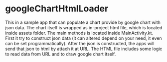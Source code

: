 ﻿# googleChartHtmlLoader
This in a sample app that can populate a chart provide by google chart with json data. The chart itself is wrapped as in-project html file, which is located inside assets folder.
The main methods is located inside MainActivity.kt. First it try to construct json data (it can altered depend on your need, it even can be set programmatically). After the json is constructed, the apps will send that json to html by attach it at URL. The HTML file includes some logic to read data from URL and to draw google chart itself.
